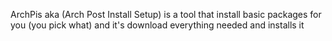 ArchPis aka (Arch Post Install Setup) is a tool that install basic packages for you (you pick what) and it's download everything needed and installs it
